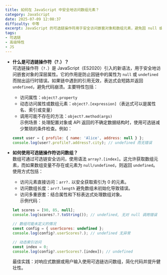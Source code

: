 ```yaml
---
title: 如何在 JavaScript 中安全地访问数组元素？
category: JavaScript
date: 2025-07-09 12:08:37
difficulty: 中等
excerpt: JavaScript 的可选链操作符用于安全访问嵌套对象和数组元素，避免因 null 或 undefined 导致的错误。
tags:
- 可选链
- 高级特性
- JS
---
```

- **什么是可选链操作符（?.）？**  
  可选链操作符（`?.`）是 JavaScript（ES2020）引入的新语法，用于安全地访问嵌套对象的深层属性。它的作用是防止因链中的属性为 `null` 或 `undefined` 而抛出运行时错误。如果链中遇到的引用无效，表达式会短路并返回 `undefined`，避免代码崩溃。主要特性包括：  
  - 访问属性：`object?.property`  
  - 动态访问属性或数组元素：`object?.[expression]`（表达式可以是属性名、索引或变量）  
  - 调用可能不存在的方法：`object?.method(args)`  
  示例场景：处理配置对象或 API 返回的不确定数据结构时，使用可选链减少繁琐的条件检查。例如：  
  ```javascript
  const user = { profile: { name: 'Alice', address: null } };
  console.log(user?.profile?.address?.city); // undefined 而无错误
  ```

- **如何使用可选链操作符访问数组？**  
  数组可通过可选链安全访问，使用语法 `array?.[index]`。这允许获取数组元素，而如果数组变量不存在或元素为 `null/undefined`，则返回 `undefined`。使用方式包括：  
  - 访问元素直接访问：`arr?.` 以安全获取索引为 0 的元素。  
  - 访问数组长度：`arr?.length` 避免数组未初始化导致错误。  
  - 访问多重嵌套：结合属性和下标表达式处理数组对象。  
  示例代码：  
  ```javascript
  let scores = [90, 85, null];
  console.log(scores?.?.toString()); // undefined, 无对 null 调用错误

  // 数组可能未定义的情况
  const config = { userScores: undefined };
  console.log(config?.userScores?.); // undefined 无异常

  // 动态索引访问
  const index = 0;
  console.log(config?.userScores?.[index]); // undefined
  ```  
  最佳实践：对响应式数据或用户输入使用可选链访问数组，简化代码并提升健壮性。
